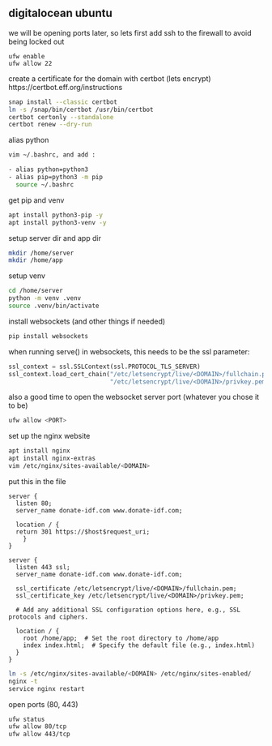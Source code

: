 ## digitalocean ubuntu

<p>
we will be opening ports later, so lets first add ssh to the firewall to avoid being locked out
</p>

```
ufw enable
ufw allow 22
```

<p>
create a certificate for the domain with certbot (lets encrypt)
https://certbot.eff.org/instructions
</p>

```bash
snap install --classic certbot
ln -s /snap/bin/certbot /usr/bin/certbot
certbot certonly --standalone
certbot renew --dry-run
```

<p>
alias python
</p>

```bash
vim ~/.bashrc, and add :

- alias python=python3
- alias pip=python3 -m pip
  source ~/.bashrc
```

<p>
get pip and venv
</p>

```bash
apt install python3-pip -y
apt install python3-venv -y
```

<p>
setup server dir and app dir
</p>

```bash
mkdir /home/server
mkdir /home/app
```

<p>
setup venv
</p>

```bash
cd /home/server
python -m venv .venv
source .venv/bin/activate
```

<p>
install websockets (and other things if needed)
</p>

```bash
pip install websockets
```

<p>
when running serve() in websockets, this needs to be the ssl parameter:
</p>

```py
ssl_context = ssl.SSLContext(ssl.PROTOCOL_TLS_SERVER)
ssl_context.load_cert_chain("/etc/letsencrypt/live/<DOMAIN>/fullchain.pem",
                            "/etc/letsencrypt/live/<DOMAIN>/privkey.pem")
```

<p>
also a good time to open the websocket server port (whatever you chose it to be)
</p>

```bash
ufw allow <PORT>
```

<p>
set up the nginx website
</p>

```bash
apt install nginx
apt install nginx-extras
vim /etc/nginx/sites-available/<DOMAIN>
```

<p>
put this in the file
</p>

```
server {
  listen 80;
  server_name donate-idf.com www.donate-idf.com;

  location / {
  return 301 https://$host$request_uri;
    }
}

server {
  listen 443 ssl;
  server_name donate-idf.com www.donate-idf.com;
  
  ssl_certificate /etc/letsencrypt/live/<DOMAIN>/fullchain.pem;
  ssl_certificate_key /etc/letsencrypt/live/<DOMAIN>/privkey.pem;
  
  # Add any additional SSL configuration options here, e.g., SSL protocols and ciphers.
  
  location / {
    root /home/app;  # Set the root directory to /home/app
    index index.html;  # Specify the default file (e.g., index.html)
  }
}
```

```bash
ln -s /etc/nginx/sites-available/<DOMAIN> /etc/nginx/sites-enabled/
nginx -t
service nginx restart
```

<p>
open ports (80, 443)
</p>

```bash
ufw status
ufw allow 80/tcp
ufw allow 443/tcp
```